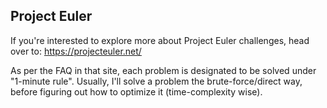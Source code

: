 ## Project Euler

If you're interested to explore more about Project Euler challenges, head over to: https://projecteuler.net/


As per the FAQ in that site, each problem is designated to be solved under "1-minute rule". Usually, I'll solve a 
problem the brute-force/direct way, before figuring out how to optimize it (time-complexity wise).
